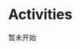 # Activities

暂未开始

<!-- 


 -->
 
<!-- 

```plantuml
@startmindmap
!theme bluegray
+ 图
++ 主题1
+++ 子主题1.1
++ 主题2
-- 主题3
--- 子主题3.1
--- 子主题3.2
-- 子主题4
@endmindmap
```
 -->